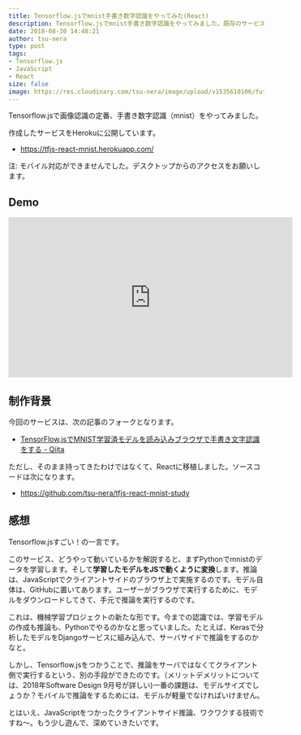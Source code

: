 ```yaml
---
title: Tensorflow.jsでmnist手書き数字認識をやってみた(React)
description: Tensorflow.jsでmnist手書き数字認識をやってみました。既存のサービスをReactで書き直したものになります。
date: 2018-08-30 14:48:21
author: tsu-nera
type: post
tags:
- Tensorflow.js
- JavaScript
- React
size: false
image: https://res.cloudinary.com/tsu-nera/image/upload/v1535610106/futurismo/posts/tjfs-mnist-react.png
---
```


Tensorflow.jsで画像認識の定番、手書き数字認識（mnist）をやってみました。

作成したサービスをHerokuに公開しています。

- https://tfjs-react-mnist.herokuapp.com/

注: モバイル対応ができませんでした。デスクトップからのアクセスをお願いします。

## Demo

<iframe width="560" height="315" src="https://www.youtube.com/embed/hCf-p4FwRf8" frameborder="0" allow="autoplay; encrypted-media" allowfullscreen></iframe>

## 制作背景

今回のサービスは、次の記事のフォークとなります。

- [TensorFlow\.jsでMNIST学習済モデルを読み込みブラウザで手書き文字認識をする \- Qiita](https://qiita.com/kaneU/items/ca84c4bfcb47ac53af99)

ただし、そのまま持ってきたわけではなくて、Reactに移植しました。ソースコードは次になります。

- https://github.com/tsu-nera/tfjs-react-mnist-study

## 感想

Tensorflow.jsすごい！の一言です。

このサービス、どうやって動いているかを解説すると、まずPythonでmnistのデータを学習します。そして**学習したモデルをJSで動くように変換**します。推論は、JavaScriptでクライアントサイドのブラウザ上で実施するのです。モデル自体は、GitHubに置いてあります。ユーザーがブラウザで実行するために、モデルをダウンロードしてきて、手元で推論を実行するのです。

これは、機械学習プロジェクトの新たな形です。今までの認識では、学習モデルの作成も推論も、Pythonでやるのかなと思っていました。たとえば、Kerasで分析したモデルをDjangoサービスに組み込んで、サーバサイドで推論をするのかなと。

しかし、Tensorflow.jsをつかうことで、推論をサーバではなくてクライアント側で実行するという、別の手段ができたのです。（メリットデメリットについては、2018年Software Design 9月号が詳しい)一番の課題は、モデルサイズでしょうか？モバイルで推論をするためには、モデルが軽量でなければいけません。

とはいえ、JavaScriptをつかったクライアントサイド推論、ワクワクする技術ですね〜。もう少し遊んで、深めていきたいです。

